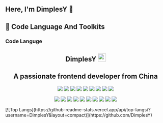## Here, I'm DimplesY 👋

## 🚀 Code Language And Toolkits

### Code Languge

<p align="center">
<h2 height="200px" align="center">DimplesY <img src="https://cdn.jsdelivr.net/gh/MaleWeb/picture/images/techblog/hi.gif" width="25"></h2>
<h2 align="center">A passionate frontend developer from China</h3>
</p>
<p align="center">
<div align="center">
  <img src="https://img.shields.io/badge/-JavaScript-f6da1c?style=flat&logo=javascript&logoColor=white">
  <img src="https://img.shields.io/badge/-TypeScript-2b6dbf?style=flat&logo=typescript&logoColor=white">
  <img src="https://img.shields.io/badge/-Vue-46b882?style=flat&logo=vue.js&logoColor=white">
  <img src="https://img.shields.io/badge/-React-00b4ce?style=flat&logo=react&logoColor=white">
  <img src="https://img.shields.io/badge/-Next-black?style=flat&logo=next.js&logoColor=white">
  <img src="https://img.shields.io/badge/-Node.js-3C873A?style=flat&logo=Node.js&logoColor=white">
  <img src="https://img.shields.io/badge/-Python-00ADD8?style=flat&logo=Python&logoColor=white">
  <img src="https://img.shields.io/badge/wechat_miniprogram-09b955?style=flat&logo=wechat&logoColor=white">
  <img src="https://img.shields.io/badge/-spring-6DB33F?style=flat&logo=spring&logoColor=white">
</div>
<p></p>
<div align="center">
  <img src="https://img.shields.io/badge/-Git-ee462c?style=flat&logo=git&logoColor=white">
  <img src="https://img.shields.io/badge/-Nginx-408e43?style=flat&logo=nginx&logoColor=white">
  <img src="https://img.shields.io/badge/-Docker-218bea?style=flat&logo=docker&logoColor=white">
  <img src="https://img.shields.io/badge/-Github-black?style=flat&logo=github">
  <img src="https://img.shields.io/badge/-Webpack-%232C3A42?style=flat&logo=webpack">
  <img src="https://img.shields.io/badge/-Vite-46b882?style=flat&logo=Vite">
  <img src="https://img.shields.io/badge/-ESLint-%234B32C3?style=flat&logo=eslint">
  <img src="https://img.shields.io/badge/-Express-%33A2?style=flat&logo=Express">
  <img src="https://img.shields.io/badge/-NestJS-E0234E?style=flat&logo=NestJS&logoColor=white">
  <img src="https://img.shields.io/badge/-sass-bf608e?style=flat&logo=sass&logoColor=white">
</div>


<p> 
[![Top Langs](https://github-readme-stats.vercel.app/api/top-langs/?username=DimplesY&layout=compact)](https://github.com/DimplesY)
</p>







